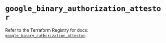# `google_binary_authorization_attestor`

Refer to the Terraform Registry for docs: [`google_binary_authorization_attestor`](https://registry.terraform.io/providers/hashicorp/google-beta/6.37.0/docs/resources/google_binary_authorization_attestor).
